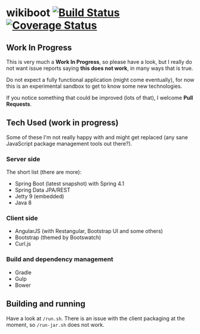 wikiboot [![Build Status](https://travis-ci.org/bjornerik/wikiboot.svg?branch=master)](https://travis-ci.org/bjornerik/wikiboot) [![Coverage Status](https://coveralls.io/repos/bjornerik/wikiboot/badge.png)](https://coveralls.io/r/bjornerik/wikiboot)
========

## Work In Progress

This is very much a **Work In Progress**, so please have a look, but I really do not want issue reports saying **this does not work**, in many ways that is true.

Do not expect a fully functional application (might come eventually), for now this is an experimental sandbox to get to know some new technologies.

If you notice something that could be improved (lots of that), I welcome **Pull Requests**.

## Tech Used (work in progress)

Some of these I'm not really happy with and might get replaced (any sane JavaScript package management tools out there?).

### Server side

The short list (there are more):

* Spring Boot (latest snapshot) with Spring 4.1
* Spring Data JPA/REST
* Jetty 9 (embedded)
* Java 8
 
### Client side

* AngularJS (with Restangular, Bootstrap UI and some others)
* Bootstrap (themed by Bootswatch)
* Curl.js

### Build and dependency management

* Gradle
* Gulp
* Bower

## Building and running

Have a look at `/run.sh`. There is an issue with the client packaging at the moment, so `/run-jar.sh` does not work.

